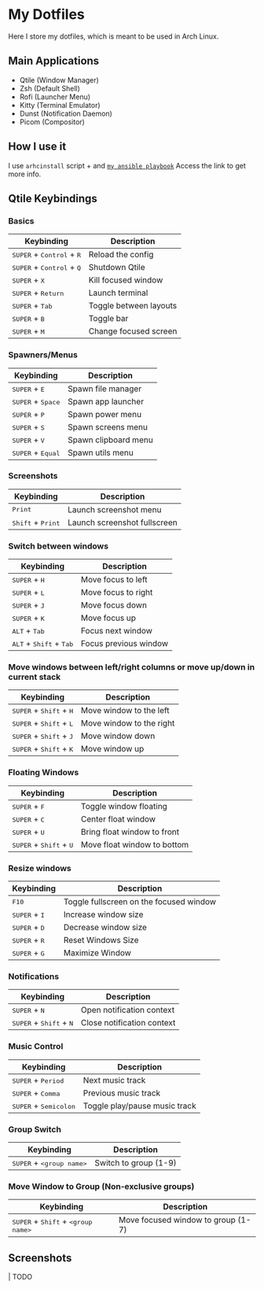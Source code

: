 # My Dotfiles

Here I store my dotfiles, which is meant to be used in Arch Linux.

## Main Applications
- Qtile (Window Manager)
- Zsh (Default Shell)
- Rofi (Launcher Menu)
- Kitty (Terminal Emulator)
- Dunst (Notification Daemon)
- Picom (Compositor)

## How I use it
I use `arhcinstall` script + and [`my ansible playbook`](https://github.com/igortxra/ansible-arch-setup.git)
Access the link to get more info.

## Qtile Keybindings
### Basics

| Keybinding                          | Description                            |
|-------------------------------------|----------------------------------------|
| <kbd>SUPER</kbd> + <kbd>Control</kbd> + <kbd>R</kbd>                 | Reload the config                      |
| <kbd>SUPER</kbd> + <kbd>Control</kbd> + <kbd>Q</kbd>                 | Shutdown Qtile                         |
| <kbd>SUPER</kbd> + <kbd>X</kbd>                            | Kill focused window                    |
| <kbd>SUPER</kbd> + <kbd>Return</kbd>                       | Launch terminal                        |
| <kbd>SUPER</kbd> + <kbd>Tab</kbd>                          | Toggle between layouts                 |
| <kbd>SUPER</kbd> + <kbd>B</kbd>                            | Toggle bar                             |
| <kbd>SUPER</kbd> + <kbd>M</kbd>                            | Change focused screen                  |

### Spawners/Menus

| Keybinding                          | Description                            |
|-------------------------------------|----------------------------------------|
| <kbd>SUPER</kbd> + <kbd>E</kbd>                            | Spawn file manager                     |
| <kbd>SUPER</kbd> + <kbd>Space</kbd>                        | Spawn app launcher                     |
| <kbd>SUPER</kbd> + <kbd>P</kbd>                            | Spawn power menu                       |
| <kbd>SUPER</kbd> + <kbd>S</kbd>                            | Spawn screens menu                     |
| <kbd>SUPER</kbd> + <kbd>V</kbd>                            | Spawn clipboard menu                   |
| <kbd>SUPER</kbd> + <kbd>Equal</kbd>                        | Spawn utils menu                       |

### Screenshots

| Keybinding                          | Description                            |
|-------------------------------------|----------------------------------------|
| <kbd>Print</kbd>                                | Launch screenshot menu                 |
| <kbd>Shift</kbd> + <kbd>Print</kbd>                        | Launch screenshot fullscreen           |

### Switch between windows

| Keybinding                          | Description                            |
|-------------------------------------|----------------------------------------|
| <kbd>SUPER</kbd> + <kbd>H</kbd>                            | Move focus to left                     |
| <kbd>SUPER</kbd> + <kbd>L</kbd>                            | Move focus to right                    |
| <kbd>SUPER</kbd> + <kbd>J</kbd>                            | Move focus down                        |
| <kbd>SUPER</kbd> + <kbd>K</kbd>                            | Move focus up                          |
| <kbd>ALT</kbd> + <kbd>Tab</kbd>                            | Focus next window                      |
| <kbd>ALT</kbd> + <kbd>Shift</kbd> + <kbd>Tab</kbd>                    | Focus previous window                  |

### Move windows between left/right columns or move up/down in current stack

| Keybinding                          | Description                            |
|-------------------------------------|----------------------------------------|
| <kbd>SUPER</kbd> + <kbd>Shift</kbd> + <kbd>H</kbd>                    | Move window to the left                |
| <kbd>SUPER</kbd> + <kbd>Shift</kbd> + <kbd>L</kbd>                    | Move window to the right               |
| <kbd>SUPER</kbd> + <kbd>Shift</kbd> + <kbd>J</kbd>                    | Move window down                       |
| <kbd>SUPER</kbd> + <kbd>Shift</kbd> + <kbd>K</kbd>                    | Move window up                         |

### Floating Windows

| Keybinding                          | Description                            |
|-------------------------------------|----------------------------------------|
| <kbd>SUPER</kbd> + <kbd>F</kbd>                            | Toggle window floating                 |
| <kbd>SUPER</kbd> + <kbd>C</kbd>                            | Center float window                    |
| <kbd>SUPER</kbd> + <kbd>U</kbd>                            | Bring float window to front            |
| <kbd>SUPER</kbd> + <kbd>Shift</kbd> + <kbd>U</kbd>                    | Move float window to bottom            |

### Resize windows

| Keybinding                          | Description                            |
|-------------------------------------|----------------------------------------|
| <kbd>F10</kbd>                                  | Toggle fullscreen on the focused window|
| <kbd>SUPER</kbd> + <kbd>I</kbd>                            | Increase window size                   |
| <kbd>SUPER</kbd> + <kbd>D</kbd>                            | Decrease window size                   |
| <kbd>SUPER</kbd> + <kbd>R</kbd>                            | Reset Windows Size                     |
| <kbd>SUPER</kbd> + <kbd>G</kbd>                            | Maximize Window                        |

### Notifications

| Keybinding                          | Description                            |
|-------------------------------------|----------------------------------------|
| <kbd>SUPER</kbd> + <kbd>N</kbd>                            | Open notification context              |
| <kbd>SUPER</kbd> + <kbd>Shift</kbd> + <kbd>N</kbd>                    | Close notification context             |

### Music Control 

| Keybinding                          | Description                            |
|-------------------------------------|----------------------------------------|
| <kbd>SUPER</kbd> + <kbd>Period</kbd>                       | Next music track                       |
| <kbd>SUPER</kbd> + <kbd>Comma</kbd>                        | Previous music track                   |
| <kbd>SUPER</kbd> + <kbd>Semicolon</kbd>                    | Toggle play/pause music track          |

### Group Switch

| Keybinding                          | Description                            |
|-------------------------------------|----------------------------------------|
| <kbd>SUPER</kbd> + <kbd>\<group name></kbd>      | Switch to group (1-9)        |

### Move Window to Group (Non-exclusive groups)

| Keybinding                          | Description                            |
|-------------------------------------|----------------------------------------|
| <kbd>SUPER</kbd> + <kbd>Shift</kbd> + <kbd>\<group name\></kbd>      | Move focused window to group (1-7)


## Screenshots
| TODO

